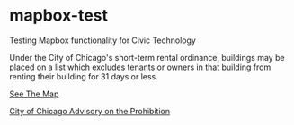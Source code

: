 # mapbox-test
Testing Mapbox functionality for Civic Technology

Under the City of Chicago's short-term rental ordinance, buildings may be placed on a list which excludes tenants or owners in that building from renting their building for 31 days or less.

[See The Map](https://itlyons.github.io/mapbox-test/index.html)  

[City of Chicago Advisory on the Prohibition](https://www.chicago.gov/city/en/depts/bacp/provdrs/bus/alerts/2016/july/Prohibited_Buildings_List_Affidavit.html)
